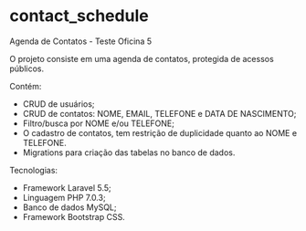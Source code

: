 # contact_schedule
Agenda de Contatos - Teste Oficina 5

O projeto consiste em uma agenda de contatos, protegida de acessos públicos.

Contém:
 - CRUD de usuários;
 - CRUD de contatos: NOME, EMAIL, TELEFONE e DATA DE NASCIMENTO;
 - Filtro/busca por NOME e/ou TELEFONE;
 - O cadastro de contatos, tem restrição de duplicidade quanto ao NOME e TELEFONE.
 - Migrations para criação das tabelas no banco de dados.
 
 Tecnologias:
  - Framework Laravel 5.5;
  - Linguagem PHP 7.0.3;
  - Banco de dados MySQL;
  - Framework Bootstrap CSS.
